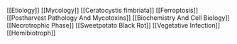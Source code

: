 [[Etiology]]
[[Mycology]]
[[Ceratocystis fimbriata]]
[[Ferroptosis]]
[[Postharvest Pathology And Mycotoxins]]
[[Biochemistry And Cell Biology]]
[[Necrotrophic Phase]]
[[Sweetpotato Black Rot]]
[[Vegetative Infection]]
[[Hemibiotroph]]
